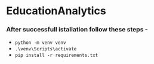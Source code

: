 # EducationAnalytics

### After successfull istallation follow these steps -
- ```python -m venv venv```
- ```.\venv\Scripts\activate```
- ```pip install -r requirements.txt```